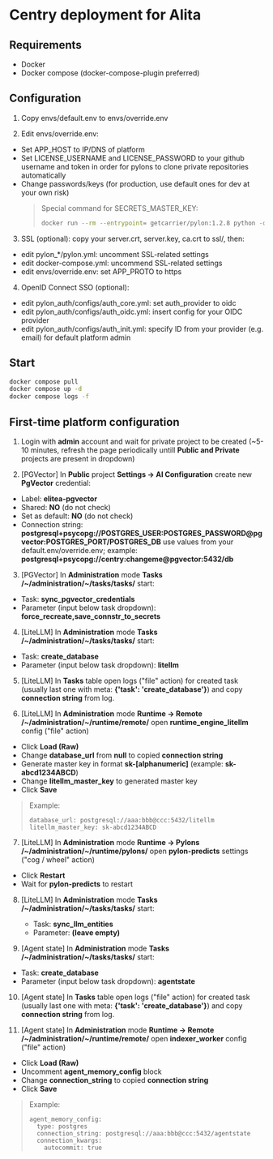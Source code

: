 # Centry deployment for Alita


## Requirements
- Docker
- Docker compose (docker-compose-plugin preferred)


## Configuration
1. Copy envs/default.env to envs/override.env


2. Edit envs/override.env:
  - Set APP_HOST to IP/DNS of platform
  - Set LICENSE_USERNAME and LICENSE_PASSWORD to your github username and token in order for pylons to clone private repositories automatically
  - Change passwords/keys (for production, use default ones for dev at your own risk)
    > Special command for SECRETS_MASTER_KEY:
    > ```sh
    > docker run --rm --entrypoint= getcarrier/pylon:1.2.8 python -c 'from cryptography.fernet import Fernet; print(Fernet.generate_key().decode())'
    > ```


3. SSL (optional): copy your server.crt, server.key, ca.crt to ssl/, then:
  - edit pylon_*/pylon.yml: uncomment SSL-related settings
  - edit docker-compose.yml: uncommend SSL-related settings
  - edit envs/override.env: set APP_PROTO to https


4. OpenID Connect SSO (optional):
  - edit pylon_auth/configs/auth_core.yml: set auth_provider to oidc
  - edit pylon_auth/configs/auth_oidc.yml: insert config for your OIDC provider
  - edit pylon_auth/configs/auth_init.yml: specify ID from your provider (e.g. email) for default platform admin


## Start
```sh
docker compose pull
docker compose up -d
docker compose logs -f
```


## First-time platform configuration
1. Login with **admin** account and wait for private project to be created (~5-10 minutes, refresh the page periodically untill **Public and Private** projects are present in dropdown)


2. [PGVector] In **Public** project **Settings -> AI Configuration** create new **PgVector** credential:
  - Label: **elitea-pgvector**
  - Shared: **NO** (do not check)
  - Set as default: **NO** (do not check)
  - Connection string: **postgresql+psycopg://POSTGRES\_USER:POSTGRES\_PASSWORD@pgvector:POSTGRES\_PORT/POSTGRES\_DB** use values from your default.env/override.env; example: **postgresql+psycopg://centry:changeme@pgvector:5432/db**


3. [PGVector] In **Administration** mode **Tasks** **/\~/administration/\~/tasks/tasks/** start:
  - Task: **sync\_pgvector\_credentials**
  - Parameter (input below task dropdown): **force\_recreate,save\_connstr\_to\_secrets**


4. [LiteLLM] In **Administration** mode **Tasks** **/\~/administration/\~/tasks/tasks/** start:
  - Task: **create\_database**
  - Parameter (input below task dropdown): **litellm**


5. [LiteLLM] In **Tasks** table open logs ("file" action) for created task (usually last one with meta: **{'task': 'create\_database'}**) and copy **connection string** from log.


6. [LiteLLM] In **Administration** mode **Runtime -> Remote** **/\~/administration/\~/runtime/remote/** open **runtime\_engine\_litellm** config ("file" action)
  - Click **Load (Raw)**
  - Change **database\_url** from **null** to copied **connection string**
  - Generate master key in format **sk-[alphanumeric]** (example: **sk-abcd1234ABCD**)
  - Change **litellm\_master\_key** to generated master key
  - Click **Save**
  > Example:
  > ```
  > database_url: postgresql://aaa:bbb@ccc:5432/litellm
  > litellm_master_key: sk-abcd1234ABCD
  > ```


7. [LiteLLM] In **Administration** mode **Runtime -> Pylons** **/\~/administration/\~/runtime/pylons/** open **pylon-predicts** settings ("cog / wheel" action)
  - Click **Restart**
  - Wait for **pylon-predicts** to restart


8. [LiteLLM] In **Administration** mode **Tasks** **/\~/administration/\~/tasks/tasks/** start:
    - Task: **sync\_llm\_entities**
    - Parameter: **(leave empty)**


9. [Agent state] In **Administration** mode **Tasks** **/\~/administration/\~/tasks/tasks/** start:
  - Task: **create\_database**
  - Parameter (input below task dropdown): **agentstate**


10. [Agent state] In **Tasks** table open logs ("file" action) for created task (usually last one with meta: **{'task': 'create\_database'}**) and copy **connection string** from log.


11. [Agent state] In **Administration** mode **Runtime -> Remote** **/\~/administration/\~/runtime/remote/** open **indexer\_worker** config ("file" action)
  - Click **Load (Raw)**
  - Uncomment **agent_memory_config** block
  - Change **connection\_string** to copied **connection string**
  - Click **Save**
  > Example:
  > ```
  > agent_memory_config:
  >   type: postgres
  >   connection_string: postgresql://aaa:bbb@ccc:5432/agentstate
  >   connection_kwargs:
  >     autocommit: true
  > ```
